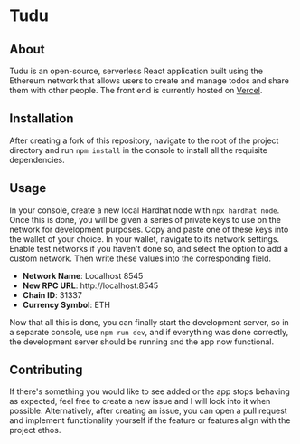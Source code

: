 # Tudu
## About
Tudu is an open-source, serverless React application built using the Ethereum network that allows users to create and manage todos and share them with other people. The front end is currently hosted on [Vercel](https://web3-todo-list-osa9dqk1u-ariasnoel.vercel.app/).

## Installation
After creating a fork of this repository, navigate to the root of the project directory and run `npm install` in the console to install all the requisite dependencies. 

## Usage
In your console, create a new local Hardhat node with `npx hardhat node`. Once this is done, you will be given a series of private keys to use on the network for development purposes. Copy and paste one of these keys into the wallet of your choice. In your wallet, navigate to its network settings. Enable test networks if you haven't done so, and select the option to add a custom network. Then write these values into the corresponding field.

* **Network Name**: Localhost 8545
* **New RPC URL**: http://localhost:8545
* **Chain ID**: 31337
* **Currency Symbol**: ETH

Now that all this is done, you can finally start the development server, so in a separate console, use `npm run dev`, and if everything was done correctly, the development server should be running and the app now functional.

## Contributing
If there's something you would like to see added or the app stops behaving as expected, feel free to create a new issue and I will look into it when possible. Alternatively, after creating an issue, you can open a pull request and implement functionality yourself if the feature or features align with the project ethos.